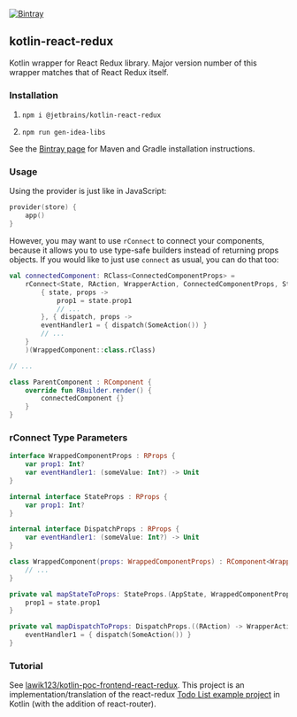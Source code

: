 [![Bintray](https://img.shields.io/bintray/v/kotlin/kotlin-js-wrappers/kotlin-react-redux)](https://bintray.com/kotlin/kotlin-js-wrappers/kotlin-react-redux)

## kotlin-react-redux

Kotlin wrapper for React Redux library. Major version number of this wrapper matches that of React Redux itself.

### Installation

1. `npm i @jetbrains/kotlin-react-redux`

2. `npm run gen-idea-libs`

See the [Bintray page](https://bintray.com/kotlin/kotlin-js-wrappers/kotlin-react-redux) for Maven and Gradle 
installation instructions.

### Usage

Using the provider is just like in JavaScript:

```kotlin
provider(store) {
    app()
}
```

However, you may want to use `rConnect` to connect your components, because it allows you to use 
type-safe builders instead of returning props objects. If you would like to just use `connect` as usual,
you can do that too:

```kotlin
val connectedComponent: RClass<ConnectedComponentProps> =
    rConnect<State, RAction, WrapperAction, ConnectedComponentProps, StateProps, DispatchProps, WrappedComponentProps>(
        { state, props ->
            prop1 = state.prop1
            // ...
        }, { dispatch, props ->
        eventHandler1 = { dispatch(SomeAction()) }
        // ...
    }
    )(WrappedComponent::class.rClass)

// ...

class ParentComponent : RComponent {
    override fun RBuilder.render() {
        connectedComponent {}
    }
}
```

### rConnect Type Parameters

```kotlin
interface WrappedComponentProps : RProps {
    var prop1: Int?
    var eventHandler1: (someValue: Int?) -> Unit
}

internal interface StateProps : RProps {
    var prop1: Int?
}

internal interface DispatchProps : RProps {
    var eventHandler1: (someValue: Int?) -> Unit
}

class WrappedComponent(props: WrappedComponentProps) : RComponent<WrappedComponentProps, RState>(props) {
    // ...
}

private val mapStateToProps: StateProps.(AppState, WrappedComponentProps) -> Unit = { state, props ->
    prop1 = state.prop1
}

private val mapDispatchToProps: DispatchProps.((RAction) -> WrapperAction, WrappedComponentProps) -> Unit = { dispatch, props ->
    eventHandler1 = { dispatch(SomeAction()) }
}
```

### Tutorial

See [lawik123/kotlin-poc-frontend-react-redux](https://github.com/lawik123/kotlin-poc-frontend-react-redux).
This project is an implementation/translation of the react-redux [Todo List example project](https://redux.js.org/basics/example) in Kotlin (with the addition of react-router).
